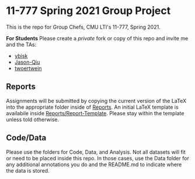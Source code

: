 # 11-777 Spring 2021 Group Project
This is the repo for Group Chefs, CMU LTI's 11-777, Spring 2021.

**For Students**
Please create a *private* fork or copy of this repo and invite me and the TAs:
- [ybisk](https://github.com/ybisk)
- [Jason-Qiu](https://github.com/Jason-Qiu)
- [twoertwein](http://github.com/twoertwein)


## Reports 
Assignments will be submitted by copying the current version of the LaTeX into the appropriate folder inside of [Reports](Reports).  An initial LaTeX template is availabile inside [Reports/Report-Template](Reports/Report-Template).  Please stay within the template unless told otherwise.

## Code/Data
Please use the folders for Code, Data, and Analysis.  Not all datasets will fit or need to be placed inside this repo.  In those cases, use the Data folder for any additional annotations you do and the README.md to indicate where the data is stored.
